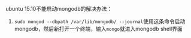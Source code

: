 ubuntu 15.10不能启动mongodb的解决办法：

1. `sudo mongod --dbpath /var/lib/mongodb/ --journal`使用这条命令启动mongodb，然后新打开一个终端，输入`mongo`就进入mongodb shell界面